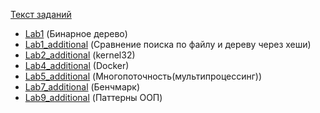 [Текст заданий](https://github.com/drmckay-kirill/dev_tech_tasks/blob/main/README_2021_2022.md)
- [Lab1](https://github.com/uginugin/UTMN_TMP_Labs/tree/main/Lab1) (Бинарное дерево) 
- [Lab1_additional](https://github.com/uginugin/UTMN_TMP_Labs/tree/main/Lab1_additional) (Сравнение поиска по файлу и дереву через хеши)
- [Lab2_additional](https://github.com/uginugin/UTMN_TMP_Labs/tree/main/Lab2_additional) (kernel32)
- [Lab4_additional](https://github.com/uginugin/UTMN_TMP_Labs/tree/main/Lab4_additional) (Docker)
- [Lab5_additional](https://github.com/uginugin/UTMN_TMP_Labs/tree/main/Lab5_additional) (Многопоточность(мультипроцессинг))
- [Lab7_additional](https://github.com/uginugin/UTMN_TMP_Labs/tree/main/Lab7_additional) (Бенчмарк)
- [Lab9_additional](https://github.com/uginugin/UTMN_TMP_Labs/tree/main/patterns) (Паттерны ООП)
